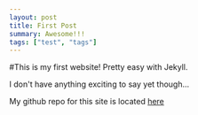 ```yaml
---
layout: post
title: First Post
summary: Awesome!!!
tags: ["test", "tags"]
---
```


#This is my first website! Pretty easy with Jekyll.

I don't have anything exciting to say yet though...

My github repo for this site is located [here](https://github.com/nbellowe/nbellowe.github.io)
